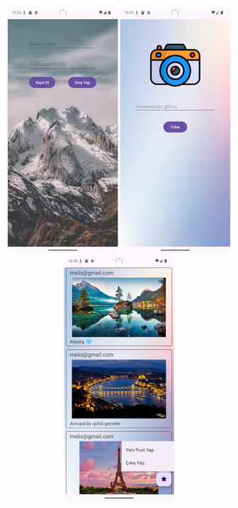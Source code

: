<p align="center">
  <img src="https://github.com/meliskarci/PhotoSharingApp/blob/master/login.png?raw=true" width="250" />
  <img src="https://github.com/meliskarci/PhotoSharingApp/blob/master/upload.png?raw=true" width="250" />
  <img src="https://github.com/meliskarci/PhotoSharingApp/blob/master/photos.png?raw=true" width="250" />
</p>


